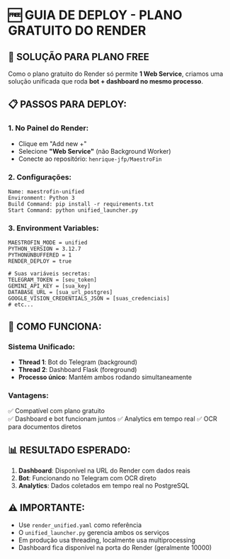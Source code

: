 # 🆓 GUIA DE DEPLOY - PLANO GRATUITO DO RENDER

## 🎯 SOLUÇÃO PARA PLANO FREE

Como o plano gratuito do Render só permite **1 Web Service**, criamos uma solução unificada que roda **bot + dashboard no mesmo processo**.

## 📋 PASSOS PARA DEPLOY:

### 1. No Painel do Render:
- Clique em "Add new +" 
- Selecione **"Web Service"** (não Background Worker)
- Conecte ao repositório: `henrique-jfp/MaestroFin`

### 2. Configurações:
```
Name: maestrofin-unified
Environment: Python 3
Build Command: pip install -r requirements.txt  
Start Command: python unified_launcher.py
```

### 3. Environment Variables:
```
MAESTROFIN_MODE = unified
PYTHON_VERSION = 3.12.7
PYTHONUNBUFFERED = 1
RENDER_DEPLOY = true

# Suas variáveis secretas:
TELEGRAM_TOKEN = [seu_token]
GEMINI_API_KEY = [sua_key] 
DATABASE_URL = [sua_url_postgres]
GOOGLE_VISION_CREDENTIALS_JSON = [suas_credenciais]
# etc...
```

## 🔧 COMO FUNCIONA:

### Sistema Unificado:
- **Thread 1**: Bot do Telegram (background)
- **Thread 2**: Dashboard Flask (foreground)
- **Processo único**: Mantém ambos rodando simultaneamente

### Vantagens:
✅ Compatível com plano gratuito  
✅ Dashboard e bot funcionam juntos
✅ Analytics em tempo real
✅ OCR para documentos diretos

## 📊 RESULTADO ESPERADO:

1. **Dashboard**: Disponível na URL do Render com dados reais
2. **Bot**: Funcionando no Telegram com OCR direto
3. **Analytics**: Dados coletados em tempo real no PostgreSQL

## ⚠️ IMPORTANTE:

- Use `render_unified.yaml` como referência
- O `unified_launcher.py` gerencia ambos os serviços
- Em produção usa threading, localmente usa multiprocessing
- Dashboard fica disponível na porta do Render (geralmente 10000)
